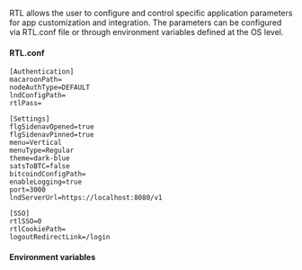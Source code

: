 RTL allows the user to configure and control specific application parameters for app customization and integration.
The parameters can be configured via RTL.conf file or through environment variables defined at the OS level.

#### RTL.conf
```
[Authentication]
macaroonPath=
nodeAuthType=DEFAULT
lndConfigPath=
rtlPass=

[Settings]
flgSidenavOpened=true
flgSidenavPinned=true
menu=Vertical
menuType=Regular
theme=dark-blue
satsToBTC=false
bitcoindConfigPath=
enableLogging=true
port=3000
lndServerUrl=https://localhost:8080/v1

[SSO]
rtlSSO=0
rtlCookiePath=
logoutRedirectLink=/login
```

#### Environment variables
